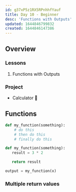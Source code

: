 ```yaml
---
id: g37xP5z1RX5RPnhhfYauf
title: Day 10 - Beginner
desc: 'Functions with Outputs'
updated: 1644846799832
created: 1644846147386
---
```


## Overview

### Lessons

1. Functions with Outputs

### Project

- Calculator 🧮

## Functions

```py
def my_function(something):
    # do this
    # then do this
    # finally do this
```

```py
def my_function(something):
   result = 3 * 2

   return result

output = my_function(x)
```

### Multiple return values

```py

```
